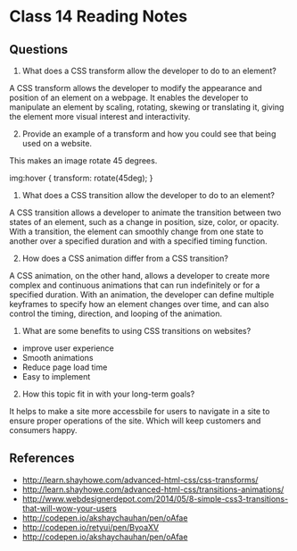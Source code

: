 # Class 14 Reading Notes

## Questions

1. What does a CSS transform allow the developer to do to an element?

A CSS transform allows the developer to modify the appearance and position of an element on a webpage. It enables the developer to manipulate an element by scaling, rotating, skewing or translating it, giving the element more visual interest and interactivity.

2. Provide an example of a transform and how you could see that being used on a website.

This makes an image rotate 45 degrees.

img:hover {
  transform: rotate(45deg);
}


1. What does a CSS transition allow the developer to do to an element?

A CSS transition allows a developer to animate the transition between two states of an element, such as a change in position, size, color, or opacity. With a transition, the element can smoothly change from one state to another over a specified duration and with a specified timing function.

2. How does a CSS animation differ from a CSS transition?

A CSS animation, on the other hand, allows a developer to create more complex and continuous animations that can run indefinitely or for a specified duration. With an animation, the developer can define multiple keyframes to specify how an element changes over time, and can also control the timing, direction, and looping of the animation.


1. What are some benefits to using CSS transitions on websites?
- improve user experience
- Smooth animations
- Reduce page load time
- Easy to implement

2. How this topic fit in with your long-term goals?

It helps to make a site more accessbile for users to navigate in a site to ensure proper operations of the site. Which will keep customers and consumers happy.


## References

- http://learn.shayhowe.com/advanced-html-css/css-transforms/
- http://learn.shayhowe.com/advanced-html-css/transitions-animations/
- http://www.webdesignerdepot.com/2014/05/8-simple-css3-transitions-that-will-wow-your-users
- http://codepen.io/akshaychauhan/pen/oAfae
- http://codepen.io/retyui/pen/ByoaXV
- http://codepen.io/akshaychauhan/pen/oAfae
